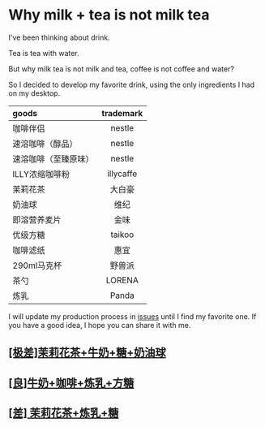 # Why milk + tea is not milk tea

I've been thinking about drink.

Tea is tea with water.

But why milk tea is not milk and tea, coffee is not coffee and water?

So I decided to develop my favorite drink, using the only ingredients I had on my desktop.

| goods | trademark |
| :-- | :---: |
| 咖啡伴侣 | nestle |
| 速溶咖啡（醇品） | nestle |
| 速溶咖啡（至臻原味） | nestle |
| ILLY浓缩咖啡粉| illycaffe |
| 茉莉花茶 | 大白豪 |
| 奶油球 | 维纪 |
| 即溶营养麦片 | 金味 |
| 优级方糖 | taikoo |
| 咖啡滤纸 | 惠宜 |
| 290ml马克杯 | 野兽派 |
| 茶勺 | LORENA |
| 炼乳 | Panda |

I will update my production process in [issues](https://github.com/xiaohuoni/How-to-make-a-good-drink/issues) until I find my favorite one.
If you have a good idea, I hope you can share it with me.

## [[极差]茉莉花茶+牛奶+糖+奶油球](https://github.com/xiaohuoni/How-to-make-a-good-drink/issues/1)

## [[良]牛奶+咖啡+炼乳+方糖](https://github.com/xiaohuoni/How-to-make-a-good-drink/issues/2)

## [[差] 茉莉花茶+炼乳+糖](https://github.com/xiaohuoni/How-to-make-a-good-drink/issues/3)

